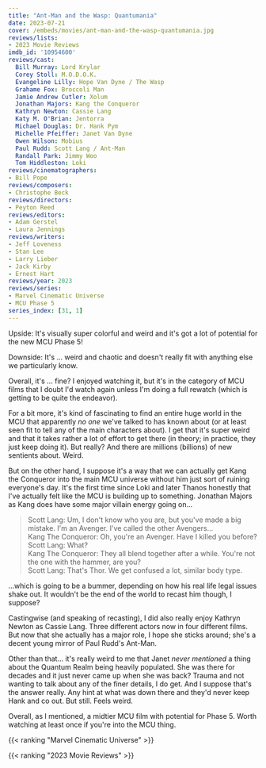 ```yaml
---
title: "Ant-Man and the Wasp: Quantumania"
date: 2023-07-21
cover: /embeds/movies/ant-man-and-the-wasp-quantumania.jpg
reviews/lists:
- 2023 Movie Reviews
imdb_id: '10954600'
reviews/cast:
  Bill Murray: Lord Krylar
  Corey Stoll: M.O.D.O.K.
  Evangeline Lilly: Hope Van Dyne / The Wasp
  Grahame Fox: Broccoli Man
  Jamie Andrew Cutler: Xolum
  Jonathan Majors: Kang the Conqueror
  Kathryn Newton: Cassie Lang
  Katy M. O'Brian: Jentorra
  Michael Douglas: Dr. Hank Pym
  Michelle Pfeiffer: Janet Van Dyne
  Owen Wilson: Mobius
  Paul Rudd: Scott Lang / Ant-Man
  Randall Park: Jimmy Woo
  Tom Hiddleston: Loki
reviews/cinematographers:
- Bill Pope
reviews/composers:
- Christophe Beck
reviews/directors:
- Peyton Reed
reviews/editors:
- Adam Gerstel
- Laura Jennings
reviews/writers:
- Jeff Loveness
- Stan Lee
- Larry Lieber
- Jack Kirby
- Ernest Hart
reviews/year: 2023
reviews/series:
- Marvel Cinematic Universe
- MCU Phase 5
series_index: [31, 1]
---
```

Upside: It's visually super colorful and weird and it's got a lot of potential for the new MCU Phase 5!

Downside: It's ... weird and chaotic and doesn't really fit with anything else we particularly know. 

Overall, it's ... fine? I enjoyed watching it, but it's in the category of MCU films that I doubt I'd watch again unless I'm doing a full rewatch (which is getting to be quite the endeavor). 

<!--more-->

For a bit more, it's kind of fascinating to find an entire huge world in the MCU that apparently *no one* we've talked to has known about (or at least seen fit to tell any of the main characters about). I get that it's super weird and that it takes rather a lot of effort to get there (in theory; in practice, they just keep doing it). But really? And there are millions (billions) of new sentients about. Weird. 

But on the other hand, I suppose it's a way that we can actually get Kang the Conqueror into the main MCU universe without him just sort of ruining everyone's day. It's the first time since Loki and later Thanos honestly that I've actually felt like the MCU is building up to something. Jonathan Majors as Kang does have some major villain energy going on...

> Scott Lang: Um, I don't know who you are, but you've made a big mistake. I'm an Avenger. I've called the other Avengers...  
> Kang The Conqueror: Oh, you're an Avenger. Have I killed you before?  
> Scott Lang: What?  
> Kang The Conqueror: They all blend together after a while. You're not the one with the hammer, are you?  
> Scott Lang: That's Thor. We get confused a lot, similar body type.  

...which is going to be a bummer, depending on how his real life legal issues shake out. It wouldn't be the end of the world to recast him though, I suppose? 

Castingwise (and speaking of recasting), I did also really enjoy Kathryn Newton as Cassie Lang. Three different actors now in four different films. But now that she actually has a major role, I hope she sticks around; she's a decent young mirror of Paul Rudd's Ant-Man. 

Other than that... it's really weird to me that Janet *never mentioned* a thing about the Quantum Realm being heavily populated. She was there for decades and it just never came up when she was back? Trauma and not wanting to talk about any of the finer details, I do get. And I suppose that's the answer really. Any hint at what was down there and they'd never keep Hank and co out. But still. Feels weird. 

Overall, as I mentioned, a midtier MCU film with potential for Phase 5. Worth watching at least once if you're into the MCU thing.

{{< ranking "Marvel Cinematic Universe" >}}

{{< ranking "2023 Movie Reviews" >}}